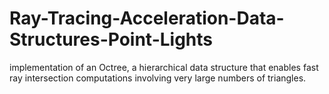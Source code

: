 # Ray-Tracing-Acceleration-Data-Structures-Point-Lights
implementation of an Octree, a hierarchical data structure that enables fast ray intersection computations involving very large numbers of triangles.
